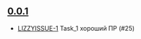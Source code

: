 ## [0.0.1](https://unstable4.re-lizzy.xyz/releases/workspace-marina-fokina/BOO-9)
* [LIZZYISSUE-1](https://tracker.yandex.ru/LIZZYISSUE-1) Task_1 хороший ПР (#25)